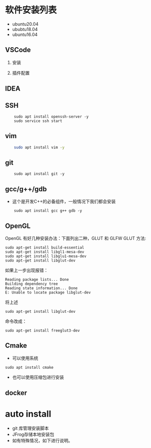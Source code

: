 # 软件安装列表
- ubuntu20.04
- ububtu18.04
- ubuntu16.04

## VSCode
1. 安装

2. 插件配置
## IDEA


## SSH
```shell
    sudo apt install openssh-server -y
    sudo service ssh start
```
## vim
```bash
    sudo apt install vim -y
```
## git
```shell
    sudo apt install git -y
```

## gcc/g++/gdb
- 这个是开发C++的必备组件，一般情况下我们都会安装
```shell
    sudo apt install gcc g++ gdb -y
```

## OpenGL
OpenGL 有好几种安装办法：下面列出二种，GLUT 和 GLFW
GLUT 方法:
```shell
sudo apt-get install build-essential
sudo apt-get install libgl1-mesa-dev
sudo apt-get install libglu1-mesa-dev
sudo apt-get install libglut-dev
```

如果上一步出现报错：

```
Reading package lists... Done
Building dependency tree
Reading state information... Done
E: Unable to locate package libglut-dev
```

将上述
```
sudo apt-get install libglut-dev
```

命令改成：
```
sudo apt-get install freeglut3-dev
```

## Cmake 
- 可以使用系统
```
sudo apt install cmake
```
- 也可以使用压缩包进行安装


## docker

# auto install
- git 库管理安装脚本
- JFrog存储本地安装包
- 如有特殊情况，如下进行说明。
